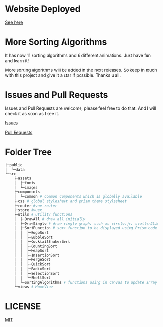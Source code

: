 # Website Deployed

[See here](https://javascript-sort.netlify.app/Overview)

# More Sorting Algorithms

It has now 11 sorting algorithms and 6 different animations. Just have fun and learn it!

More sorting algorithms will be added in the next releases. So keep in touch with this project and give it a star if possible. Thanks u all.

# Issues and Pull Requests

Issues and Pull Requests are welcome, please feel free to do that. And I will check it as soon as I see it.

[Issues](https://github.com/321paranoiawhy/Sorting-Algorithms-Visualization/issues)

[Pull Requests](https://github.com/321paranoiawhy/Sorting-Algorithms-Visualization/pulls)

# Folder Tree

```bash
├─public
│  └─data
└─src
    ├─assets
    │  ├─fonts
    │  └─images
    ├─components
    │  └─common # common components which is globally available
    ├─css # global stylesheet and prism theme stylesheet
    ├─router #vue-router
    ├─store #vuex
    ├─utils # utility functions
    │  ├─DrawAll # draw all initially
    │  ├─DrawSingle # draw single graph, such as circle.js, scatter2Line.js
    │  ├─SortFunction # sort function to be displayed using Prism code block
    │  │  ├─BogoSort
    │  │  ├─BubbleSort
    │  │  ├─CocktailShakerSort
    │  │  ├─CountingSort
    │  │  ├─HeapSort
    │  │  ├─InsertionSort
    │  │  ├─MergeSort
    │  │  ├─QuickSort
    │  │  ├─RadixSort
    │  │  ├─SelectionSort
    │  │  └─ShellSort
    │  └─SortingAlgorithms # functions using in canvas to update array
    └─views # HomeView
```

# LICENSE

[MIT](LICENSE)